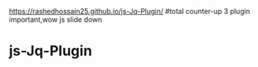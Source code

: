 https://rashedhossain25.github.io/js-Jq-Plugin/
#total counter-up 3 plugin important,wow js slide down
# js-Jq-Plugin
